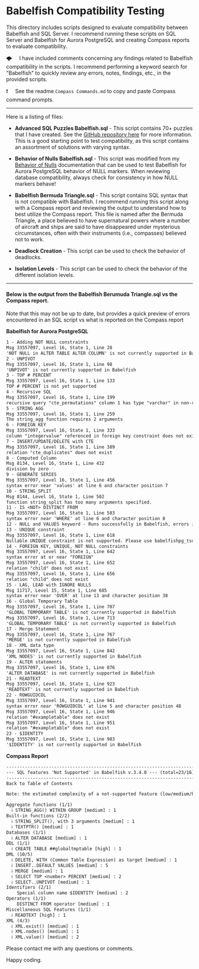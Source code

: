 # Babelfish Compatibility Testing

This directory includes scripts designed to evaluate compatibility between Babelfish and SQL Server.  I recommend running these scripts on SQL Server and Babelfish for Aurora PostgreSQL and creating Compass reports to evaluate compatibility.

🌩️&nbsp;&nbsp;&nbsp;&nbsp;&nbsp;I have included comments concerning any findings related to Babelfish compatibility in the scripts.  I recommend performing a keyword search for "Babelfish" to quickly review any errors, notes, findings, etc., in the provided scripts.

❗&nbsp;&nbsp;&nbsp;&nbsp;&nbsp;See the readme `Compass Commands.md` to copy and paste Compass command prompts.

-----------

Here is a listing of files:

*  **Advanced SQL Puzzles Babelfish.sql** - This script contains 70+ puzzles that I have created.  See the [GitHub repository here](https://github.com/smpetersgithub/AdvancedSQLPuzzles/tree/main/Advanced%20SQL%20Puzzles) for more information.  This is a good starting point to test compatibility, as this script contains an assortment of solutions with varying syntax.

*  **Behavior of Nulls Babelfish.sql** - This script was modified from my [Behavior of Nulls](https://github.com/smpetersgithub/AdvancedSQLPuzzles/tree/main/Database%20Articles/Behavior%20Of%20Nulls) documentation that can be used to test Babelfish for Aurora PostgreSQL behavior of NULL markers.  When reviewing database compatibility, always check for consistency in how NULL markers behave!

*  **Babelfish Bermuda Triangle.sql** - This script contains SQL syntax that is not compatible with Babelfish.  I recommend running this script along with a Compass report and reviewing the output to understand how to best utilize the Compass report.  This file is named after the Bermuda Triangle, a place believed to have supernatural powers where a number of aircraft and ships are said to have disappeared under mysterious circumstances, often with their instruments (i.e., compasses) believed not to work.

*  **Deadlock Creation** - This script can be used to check the behavior of deadlocks.
  
*  **Isolation Levels** - This script can be used to check the behavior of the different isolation levels.    
---------------------

#### Below is the output from the Babelfish Berumuda Triangle.sql vs the Compass report.     

Note that this may not be up to date, but provides a quick preview of errors encountered in an SQL script vs what is reported on the Compass report   

**Babelfish for Aurora PostgreSQL**    
```txt
1 - Adding NOT NULL constraints
Msg 33557097, Level 16, State 1, Line 28
'NOT NULL in ALTER TABLE ALTER COLUMN' is not currently supported in Babelfish
2 - UNPIVOT
Msg 33557097, Level 16, State 1, Line 98
'UNPIVOT' is not currently supported in Babelfish
3 - TOP # PERCENT
Msg 33557097, Level 16, State 1, Line 133
TOP # PERCENT is not yet supported
4 - Recursive SQL
Msg 33557097, Level 16, State 1, Line 199
recursive query "cte_permutations" column 1 has type "varchar" in non-recursive term but type text overall
5 - STRING AGG
Msg 33557097, Level 16, State 1, Line 259
The string_agg function requires 2 arguments
6 - FOREIGN KEY
Msg 33557097, Level 16, State 1, Line 333
column "integervalue" referenced in foreign key constraint does not exist
7 - INSERT/UPDATE/DELETE with CTE
Msg 33557097, Level 16, State 1, Line 389
relation "cte_duplicates" does not exist
8 - Computed Column
Msg 8134, Level 16, State 1, Line 432
division by zero
9 - GENERATE SERIES
Msg 33557097, Level 16, State 1, Line 456
syntax error near 'values' at line 6 and character position 7
10 - STRING_SPLIT
Msg 8144, Level 16, State 1, Line 502
function string_split has too many arguments specified.
11 - IS <NOT> DISTINCT FROM
Msg 33557097, Level 16, State 1, Line 583
syntax error near 'WHERE' at line 6 and character position 0
12 - NULL and VALUES keyword - Runs successfully in Babelfish, errors in SQL Server
13 - UNIQUE constraint
Msg 33557097, Level 16, State 1, Line 618
Nullable UNIQUE constraint is not supported. Please use babelfishpg_tsql.escape_hatch_unique_constraint to ignore or add a NOT NULL constraint
14 - FOREIGN KEY, UNIQUE, NOT NULL constraints
Msg 33557097, Level 16, State 1, Line 642
syntax error at or near "FOREIGN"
Msg 33557097, Level 16, State 1, Line 652
relation "child" does not exist
Msg 33557097, Level 16, State 1, Line 656
relation "child" does not exist
15 - LAG, LEAD with IGNORE NULLS
Msg 11717, Level 15, State 1, Line 685
syntax error near 'OVER' at line 13 and character position 38
16 - Global Temporary Table
Msg 33557097, Level 16, State 1, Line 707
'GLOBAL TEMPORARY TABLE' is not currently supported in Babelfish
Msg 33557097, Level 16, State 1, Line 713
'GLOBAL TEMPORARY TABLE' is not currently supported in Babelfish
17 - Merge Statement
Msg 33557097, Level 16, State 1, Line 767
'MERGE' is not currently supported in Babelfish
18 - XML data type
Msg 33557097, Level 16, State 1, Line 842
'XML NODES' is not currently supported in Babelfish
19 - ALTER statements
Msg 33557097, Level 16, State 1, Line 876
'ALTER DATABASE' is not currently supported in Babelfish
21 - READTEXT
Msg 33557097, Level 16, State 1, Line 923
'READTEXT' is not currently supported in Babelfish
22 - ROWGUIDCOL
Msg 33557097, Level 16, State 1, Line 941
syntax error near 'ROWGUIDCOL' at line 5 and character position 48
Msg 33557097, Level 16, State 1, Line 946
relation "#exampletable" does not exist
Msg 33557097, Level 16, State 1, Line 951
relation "#exampletable" does not exist
23 - $IDENTITY
Msg 33557097, Level 16, State 1, Line 983
'$IDENTITY' is not currently supported in Babelfish
```

**Compass Report**    
```txt
--------------------------------------------------------------------------------
--- SQL features 'Not Supported' in Babelfish v.3.4.0 --- (total=23/16) --------
--------------------------------------------------------------------------------
Back to Table of Contents

Note: the estimated complexity of a not-supported feature (low/medium/high) is indicated in square brackets

Aggregate functions (1/1)
  ℹ STRING_AGG() WITHIN GROUP [medium] : 1
Built-in functions (2/2)
  ℹ STRING_SPLIT(), with 3 arguments [medium] : 1
  ℹ TEXTPTR() [medium] : 1
Databases (1/1)
  ℹ ALTER DATABASE [medium] : 1
DDL (1/1)
  ℹ CREATE TABLE ##globaltmptable [high] : 1
DML (10/5)
  ℹ DELETE, WITH (Common Table Expression) as target [medium] : 1
  ℹ INSERT..DEFAULT VALUES [medium] : 5
  ℹ MERGE [medium] : 1
  ℹ SELECT TOP <number> PERCENT [medium] : 2
  ℹ SELECT..UNPIVOT [medium] : 1
Identifiers (2/1)
    Special column name $IDENTITY [medium] : 2
Operators (1/1)
    DISTINCT FROM operator [medium] : 1
Miscellaneous SQL Features (1/1)
  ℹ READTEXT [high] : 1
XML (4/3)
  ℹ XML.exist() [medium] : 1
  ℹ XML.nodes() [medium] : 1
  ℹ XML.value() [medium] : 2
```

Please contact me with any questions or comments.

Happy coding.
